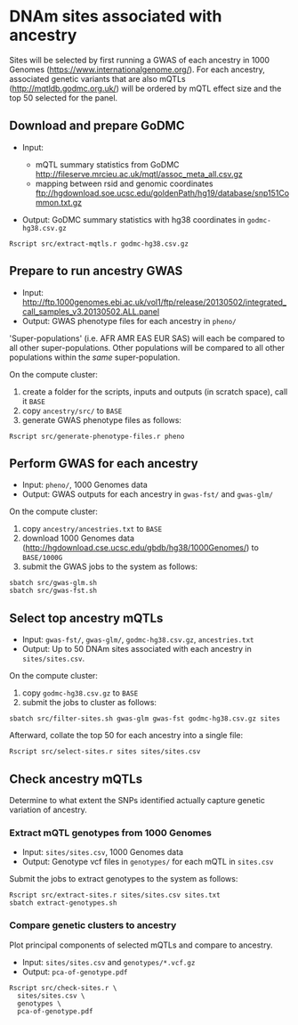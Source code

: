 # DNAm sites associated with ancestry

Sites will be selected by first running
a GWAS of each ancestry in 1000 Genomes (https://www.internationalgenome.org/).
For each ancestry, associated genetic variants that are also mQTLs (http://mqtldb.godmc.org.uk/)
will be ordered by mQTL effect size
and the top 50 selected for the panel.

## Download and prepare GoDMC

* Input:
  - mQTL summary statistics from GoDMC http://fileserve.mrcieu.ac.uk/mqtl/assoc_meta_all.csv.gz
  - mapping between rsid and genomic coordinates ftp://hgdownload.soe.ucsc.edu/goldenPath/hg19/database/snp151Common.txt.gz

* Output: GoDMC summary statistics with hg38 coordinates in `godmc-hg38.csv.gz`

```
Rscript src/extract-mqtls.r godmc-hg38.csv.gz
```

## Prepare to run ancestry GWAS

* Input: http://ftp.1000genomes.ebi.ac.uk/vol1/ftp/release/20130502/integrated_call_samples_v3.20130502.ALL.panel
* Output: GWAS phenotype files for each ancestry in `pheno/`

'Super-populations' (i.e. AFR AMR EAS EUR SAS) will each be compared
to all other super-populations.
Other populations will be compared to all other populations
within the *same* super-population.

On the compute cluster:
1. create a folder for the scripts, inputs and outputs (in scratch space),
    call it `BASE`
2. copy `ancestry/src/` to `BASE`
3. generate GWAS phenotype files as follows:

```
Rscript src/generate-phenotype-files.r pheno
```

## Perform GWAS for each ancestry

* Input: `pheno/`, 1000 Genomes data
* Output: GWAS outputs for each ancestry in `gwas-fst/` and `gwas-glm/` 

On the compute cluster:
1. copy `ancestry/ancestries.txt` to `BASE`
2. download 1000 Genomes data (http://hgdownload.cse.ucsc.edu/gbdb/hg38/1000Genomes/) to `BASE/1000G`
3. submit the GWAS jobs to the system as follows:

```
sbatch src/gwas-glm.sh
sbatch src/gwas-fst.sh
```

## Select top ancestry mQTLs

* Input: `gwas-fst/`, `gwas-glm/`, `godmc-hg38.csv.gz`, `ancestries.txt`
* Output: Up to 50 DNAm sites associated with each ancestry in `sites/sites.csv`.

On the compute cluster:
1. copy `godmc-hg38.csv.gz` to `BASE`
2. submit the jobs to cluster as follows:

```
sbatch src/filter-sites.sh gwas-glm gwas-fst godmc-hg38.csv.gz sites
```

Afterward, collate the top 50 for each ancestry into a single file:

```
Rscript src/select-sites.r sites sites/sites.csv
```

## Check ancestry mQTLs

Determine to what extent the SNPs identified actually
capture genetic variation of ancestry.

### Extract mQTL genotypes from 1000 Genomes

* Input: `sites/sites.csv`, 1000 Genomes data
* Output: Genotype vcf files in `genotypes/` for each mQTL in `sites.csv`

Submit the jobs to extract genotypes to the system as follows:

```
Rscript src/extract-sites.r sites/sites.csv sites.txt
sbatch extract-genotypes.sh
```

### Compare genetic clusters to ancestry

Plot principal components of selected mQTLs and compare to ancestry.

* Input: `sites/sites.csv` and `genotypes/*.vcf.gz` 
* Output: `pca-of-genotype.pdf`

```
Rscript src/check-sites.r \
  sites/sites.csv \
  genotypes \
  pca-of-genotype.pdf
```
